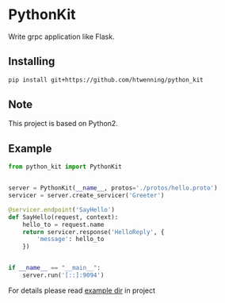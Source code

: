 # PythonKit
Write grpc application like Flask.

## Installing

```bash
pip install git+https://github.com/htwenning/python_kit
```

## Note

This project is based on Python2.

## Example

```python
from python_kit import PythonKit


server = PythonKit(__name__, protos='./protos/hello.proto')
servicer = server.create_servicer('Greeter')

@servicer.endpoint('SayHello')
def SayHello(request, context):
    hello_to = request.name
    return servicer.response('HelloReply', {
        'message': hello_to
    })


if __name__ == "__main__":
    server.run('[::]:9094')
```

For details please read [example dir](https://github.com/htwenning/python_kit/tree/master/example) in project
